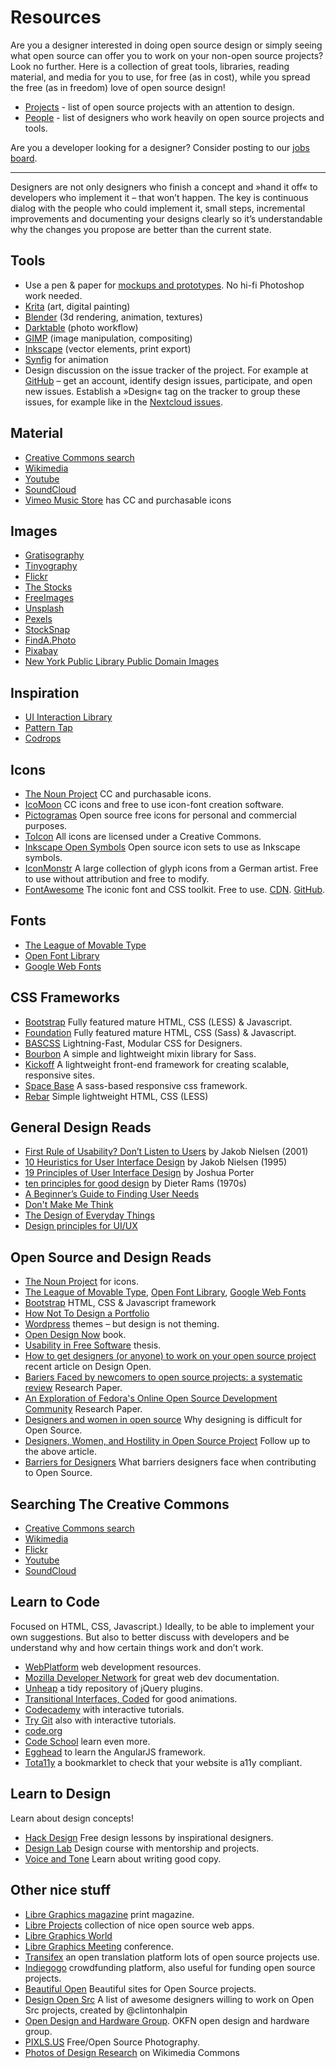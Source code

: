 # Resources

Are you a designer interested in doing open source design or simply seeing what open source can offer you to work on your non-open source projects? Look no further. Here is a collection of great tools, libraries, reading material, and media for you to use, for free (as in cost), while you spread the free (as in freedom) love of open source design!

- [Projects](projects.md) - list of open source projects with an 
attention to design.
- [People](people.md) - list of designers who work heavily on open 
source projects and tools.

Are you a developer looking for a designer? Consider posting to our [jobs board](opensourcedesign.net/jobs/). 

---

Designers are not only designers who finish a concept and »hand it off« to 
developers who implement it – that won’t happen. The key is continuous dialog 
with the people who could implement it, small steps, incremental improvements 
and documenting your designs clearly so it’s understandable why the changes you 
propose are better than the current state.


## Tools

* Use a pen & paper for [mockups and 
prototypes](http://alistapart.com/article/paperprototyping). No hi-fi Photoshop 
work needed.
* [Krita](https://krita.org/en/) (art, digital painting)
* [Blender](https://www.blender.org/) (3d rendering, animation, textures)
* [Darktable](https://www.darktable.org/) (photo workflow)
* [GIMP](https://www.gimp.org/) (image manipulation, compositing)
* [Inkscape](https://inkscape.org/en/) (vector elements, print export)
* [Synfig](http://synfig.org/) for animation
* Design discussion on the issue tracker of the project. For example at 
[GitHub](http://github.com) – get an account, identify design issues, 
participate, and open new issues. Establish a »Design« tag on the tracker to 
group these issues, for example like in the [Nextcloud 
issues](https://github.com/nextcloud/core/issues?labels=Design).



## Material

* [Creative Commons search](http://search.creativecommons.org)
* [Wikimedia](https://commons.wikimedia.org/wiki/Main_Page)
* [Youtube](https://www.youtube.com/creativecommons)
* [SoundCloud](http://soundcloud.com/creativecommons)
* [Vimeo Music Store](https://vimeo.com/musicstore) has CC and purchasable 
icons


## Images

* [Gratisography](http://www.gratisography.com/)
* [Tinyography](http://www.tinyography.com/)
* [Flickr](https://flickr.com/creativecommons/)
* [The Stocks](http://thestocks.im/)
* [FreeImages](http://www.freeimages.com/)
* [Unsplash](https://unsplash.com/)
* [Pexels](http://www.pexels.com/)
* [StockSnap](https://stocksnap.io/)
* [FindA.Photo](http://finda.photo/)
* [Pixabay](http://pixabay.com/)
* [New York Public Library Public Domain 
Images](http://www.nypl.org/research/collections/digital-collections/public-domain?hspace=331354)


## Inspiration

* [UI Interaction Library](http://useyourinterface.com/)
* [Pattern Tap](http://patterntap.com/)
* [Codrops](http://tympanus.net/codrops/)

## Icons

* [The Noun Project](http://thenounproject.com) CC and purchasable icons.
* [IcoMoon](http://icomoon.io/) CC icons and free to use icon-font creation 
software.
* [Pictogramas](http://github.com/adrianmg/pictogramas) Open source free icons 
for personal and commercial purposes.
* [ToIcon](http://www.toicon.com/) All icons are licensed under a Creative 
Commons.
* [Inkscape Open Symbols](https://github.com/Xaviju/inkscape-open-symbols) Open 
source icon sets to use as Inkscape symbols.
* [IconMonstr](http://iconmonstr.com/) A large collection of glyph icons from a 
German artist. Free to use without attribution and free to modify.
* [FontAwesome](http://fontawesome.io/icons/) The iconic font and CSS toolkit. Free to use. [CDN](https://www.bootstrapcdn.com/fontawesome/). [GitHub](https://github.com/FortAwesome/Font-Awesome).

## Fonts

* [The League of Movable Type](https://www.theleagueofmoveabletype.com/)
* [Open Font Library](http://openfontlibrary.org)
* [Google Web Fonts](http://google.com/fonts)


## CSS Frameworks

* [Bootstrap](http://getbootstrap.com) Fully featured mature HTML, CSS (LESS) & 
Javascript.
* [Foundation](http://foundation.zurb.com) Fully featured mature HTML, CSS 
(Sass) & Javascript.
* [BASCSS](http://www.basscss.com/) Lightning-Fast, Modular CSS for Designers.
* [Bourbon](http://bourbon.io/) A simple and lightweight mixin library for Sass.
* [Kickoff](http://tmwagency.github.io/kickoff/) A lightweight front-end 
framework for creating scalable, responsive sites.
* [Space Base](http://spacebase.space150.com/) A sass-based responsive css 
framework.
* [Rebar](http://github.com/brennannovak/rebar) Simple lightweight HTML, CSS 
(LESS)


## General Design Reads
* [First Rule of Usability? Don’t Listen to 
Users](http://www.nngroup.com/articles/first-rule-of-usability-dont-listen-to-users/) 
by Jakob Nielsen (2001)
* [10 Heuristics for User Interface 
Design](http://www.nngroup.com/articles/ten-usability-heuristics/) by Jakob 
Nielsen (1995)
* [19 Principles of User Interface 
Design](http://bokardo.com/principles-of-user-interface-design/) by Joshua 
Porter
* [ten principles for good design](https://www.vitsoe.com/gb/about/good-design) 
by Dieter Rams (1970s)
* [A Beginner’s Guide to Finding User 
Needs](http://jdittrich.github.io/userNeedResearchBook/)
* [Don't Make Me 
Think](http://www.amazon.com/Dont-Make-Me-Think-Usability/dp/0321344758/ref=sr_1_1?s=books&ie=UTF8&qid=1371607999&sr=1-1&keywords=don%27t+make+me+think)
* [The Design of Everyday 
Things](http://www.amazon.com/Design-Everyday-Things-Donald-Norman/dp/0465067107/ref=sr_1_1?s=books&ie=UTF8&qid=1371607869&sr=1-1&keywords=the+design+of+everyday+things)
* [Design principles for UI/UX](http://learndesignprinciples.com/)


## Open Source and Design Reads

* [The Noun Project](http://thenounproject.com) for icons.
* [The League of Movable Type](https://www.theleagueofmoveabletype.com/), [Open 
Font Library](http://openfontlibrary.org), [Google Web 
Fonts](http://google.com/fonts)
* [Bootstrap](http://getbootstrap.com) HTML, CSS & Javascript framework
* [How Not To Design a 
Portfolio](http://www.alexcornell.com/the-worst-portfolio-ever/)
* [Wordpress](http://wordpress.org) themes – but design is not theming.
* [Open Design Now](http://opendesignnow.org/) book.
* [Usability in Free Software](http://jancborchardt.net/usability-in-free-software) thesis.
* [How to get designers (or anyone) to work on your open source 
project](http://designopen.org/articles/import-designers/) recent article on 
Design Open.
* [Bariers Faced by newcomers to open source projects: a systematic 
review](http://www.academia.edu/6537077/Barriers_faced_by_newcomers_to_open_source_projects_a_systematic_review) 
Research Paper.
* [An Exploration of Fedora's Online Open Source Development 
Community](https://www.academia.edu/4303779/An_Exploration_of_Fedora_s_Online_Open_Source_Development_Community) 
Research Paper.
* [Designers and women in open 
source](http://old.vi.to/designers-and-women-in-open-source.html) Why designing 
is difficult for Open Source.
* [Designers, Women, and Hostility in Open Source 
Project](http://smarterware.org/7550/designers-women-and-hostility-in-open-source) 
Follow up to the above article.
* [Barriers for 
Designers](http://designopen.org/articles/barriers-for-designers/) What barriers 
designers face when contributing to Open Source.

## Searching The Creative Commons
* [Creative Commons search](http://search.creativecommons.org)
* [Wikimedia](https://commons.wikimedia.org/wiki/Main_Page)
* [Flickr](https://flickr.com/creativecommons/)
* [Youtube](https://www.youtube.com/creativecommons)
* [SoundCloud](http://soundcloud.com/creativecommons)

## Learn to Code

Focused on HTML, CSS, Javascript.) Ideally, to be able to implement your own 
suggestions. But also to better discuss with developers and be understand why 
and how certain things work and don’t work.

* [WebPlatform](http://www.webplatform.org/) web development resources.
* [Mozilla Developer Network](https://developer.mozilla.org/) for great web dev 
documentation.
* [Unheap](http://www.unheap.com/) a tidy repository of jQuery plugins.
* [Transitional Interfaces, 
Coded](http://css-tricks.com/transitional-interfaces-coded/) for good 
animations.
* [Codecademy](http://www.codecademy.com/) with interactive tutorials.
* [Try Git](http://try.github.io/) also with interactive tutorials.
* [code.org](http://code.org/)
* [Code School](https://www.codeschool.com/) learn even more.
* [Egghead](http://egghead.io/) to learn the AngularJS framework.
* [Tota11y](https://github.com/Khan/tota11y) a bookmarklet to check that your 
website is a11y compliant.


## Learn to Design

Learn about design concepts!

* [Hack Design](https://hackdesign.org/) Free design lessons by inspirational 
designers.
* [Design Lab](http://trydesignlab.com/) Design course with mentorship and 
projects.
* [Voice and Tone](http://voiceandtone.com/) Learn about writing good copy.


## Other nice stuff

* [Libre Graphics magazine](http://libregraphicsmag.com/) print magazine.
* [Libre Projects](http://libreprojects.net) collection of nice open source web 
apps.
* [Libre Graphics World](http://libregraphicsworld.org/)
* [Libre Graphics Meeting](http://libregraphicsmeeting.org/) conference.
* [Transifex](https://www.transifex.com/connect/projects/) an open translation 
platform lots of open source projects use.
* [Indiegogo](http://www.indiegogo.com/) crowdfunding platform, also useful for 
funding open source projects.
* [Beautiful Open](http://beautifulopen.com) Beautiful sites for Open Source 
projects.
* [Design Open Src](http://designopensrc.com/index.html#/) A list of awesome 
designers willing to work on Open Src projects, created by @clintonhalpin
* [Open Design and Hardware Group](http://design.okfn.org/). OKFN open design 
and hardware group.
* [PIXLS.US](https://pixls.us) Free/Open Source Photography.
* [Photos of Design Research](https://commons.wikimedia.org/wiki/Category:Designethnography) on Wikimedia Commons
